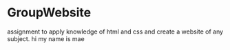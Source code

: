 # GroupWebsite
assignment to apply knowledge of html and css and create a website of any subject.
hi my name is mae
